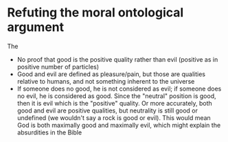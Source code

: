# Refuting the moral ontological argument

The 

- No proof that good is the positive quality rather than evil (positive as in positive number of particles)
- Good and evil are defined as pleasure/pain, but those are qualities relative to humans, and not something inherent to the universe
- If someone does no good, he is not considered as evil; if someone does no evil, he is considered as good. Since the "neutral" position is good, then it is evil which is the "positive" quality. Or more accurately, both good and evil are positive qualities, but neutrality is still good or undefined (we wouldn't say a rock is good or evil). This would mean God is both maximally good and maximally evil, which might explain the absurdities in the Bible
